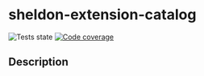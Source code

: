 # sheldon-extension-catalog

![Tests state](https://img.shields.io/badge/Tests-100%25:%203%20passed%20/%203-success)
[![Code coverage](https://img.shields.io/badge/Code%20coverage-100%25:%20Statements%20100%25(14/14),%20Branches%20100%25(4/4),%20Functions%20100%25(9/9),%20Lines%20100%25(14/14)-success)](https://theloop.github.io/sheldon-extension-catalog/coverage/)

## Description

